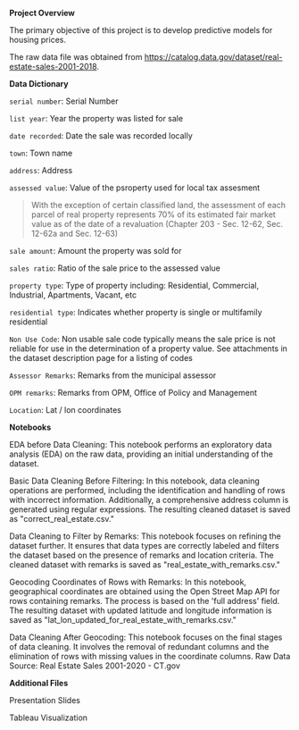 **Project Overview**

The primary objective of this project is to develop predictive models for housing prices.

The raw data file was obtained from https://catalog.data.gov/dataset/real-estate-sales-2001-2018.

**Data Dictionary**

`serial number`: Serial Number

`list year`: Year the property was listed for sale

`date recorded`: Date the sale was recorded locally

`town`: Town name

`address`: Address

`assessed value`: Value of the psroperty used for local tax assesment

>With the exception of certain classified land, the assessment of each parcel of real property represents 70% of its estimated fair market value as of the date of a revaluation (Chapter 203 - Sec. 12-62, Sec. 12-62a and Sec. 12-63)

`sale amount`: Amount the property was sold for

`sales ratio`: Ratio of the sale price to the assessed value

`property type`: Type of property including: Residential, Commercial, Industrial, Apartments, Vacant, etc

`residential type`: Indicates whether property is single or multifamily residential

`Non Use Code`: Non usable sale code typically means the sale price is not reliable for use in the determination of a property value. See attachments in the dataset description page for a listing of codes

`Assessor Remarks`: Remarks from the  municipal assessor

`OPM remarks`: Remarks from OPM, Office of Policy and Management

`Location`: Lat / lon coordinates


**Notebooks**

EDA before Data Cleaning:
This notebook performs an exploratory data analysis (EDA) on the raw data, providing an initial understanding of the dataset.

Basic Data Cleaning Before Filtering:
In this notebook, data cleaning operations are performed, including the identification and handling of rows with incorrect information. Additionally, a comprehensive address column is generated using regular expressions. The resulting cleaned dataset is saved as "correct_real_estate.csv."

Data Cleaning to Filter by Remarks:
This notebook focuses on refining the dataset further. It ensures that data types are correctly labeled and filters the dataset based on the presence of remarks and location criteria. The cleaned dataset with remarks is saved as "real_estate_with_remarks.csv."

Geocoding Coordinates of Rows with Remarks:
In this notebook, geographical coordinates are obtained using the Open Street Map API for rows containing remarks. The process is based on the 'full address' field. The resulting dataset with updated latitude and longitude information is saved as "lat_lon_updated_for_real_estate_with_remarks.csv."

Data Cleaning After Geocoding:
This notebook focuses on the final stages of data cleaning. It involves the removal of redundant columns and the elimination of rows with missing values in the coordinate columns.
Raw Data Source:
Real Estate Sales 2001-2020 - CT.gov

**Additional Files**

Presentation Slides

Tableau Visualization